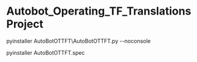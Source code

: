 # Autobot_Operating_TF_Translations Project
<!-- compile script -->
pyinstaller AutoBotOTTFT\AutoBotOTTFT.py --noconsole

<!-- compile script spec -->
pyinstaller AutoBotOTTFT.spec